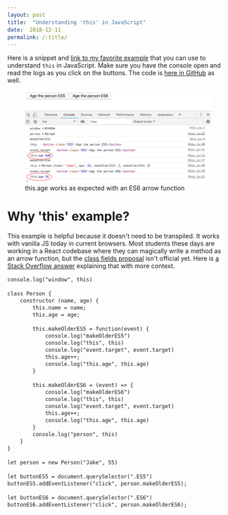 ```yaml
---
layout: post
title:  "Understanding 'this' in JavaScript"
date:  2018-12-11
permalink: /:title/
---
```


Here is a snippet and [link to my favorite example](http://dev.seanhelvey.com/this/this.html) that you can use to understand `this` in JavaScript. Make sure you have the console open and read the logs as you click on the buttons. The code is [here in GitHub](https://github.com/seanhelvey/snippets/tree/master/this) as well.

<div class="sean-blog-image">
  <figure>
    <a href="" target="_blank"><img alt="todo" class=" lazyloaded" src="/assets/images/seanhelvey/2018/thisES56.png">
    </a>
  <figcaption>
    this.age works as expected with an ES6 arrow function
  </figcaption>
  </figure>
</div>

# Why 'this' example?

This example is helpful because it doesn't need to be transpiled. It works with vanilla JS today in current browsers. Most students these days are working in a React codebase where they can magically write a method as an arrow function, but the [class fields proposal](https://github.com/tc39/proposal-class-fields) isn't official yet. Here is [a Stack Overflow answer](https://stackoverflow.com/questions/45785117/arrow-functions-within-classes-are-not-supported-in-chrome-but-work-fine-through#answer-45788648) explaining that with more context.

```
console.log("window", this)

class Person {
    constructor (name, age) {
        this.name = name;
        this.age = age;

        this.makeOlderES5 = function(event) {
            console.log("makeOlderES5")
            console.log("this", this)
            console.log("event.target", event.target)
            this.age++;
            console.log("this.age", this.age)
        }

        this.makeOlderES6 = (event) => {
            console.log("makeOlderES6")
            console.log("this", this)
            console.log("event.target", event.target)
            this.age++;
            console.log("this.age", this.age)
        }
        console.log("person", this)
    }
}

let person = new Person("Jake", 55)

let buttonES5 = document.querySelector(".ES5")
buttonES5.addEventListener("click", person.makeOlderES5);

let buttonES6 = document.querySelector(".ES6")
buttonES6.addEventListener("click", person.makeOlderES6);
```